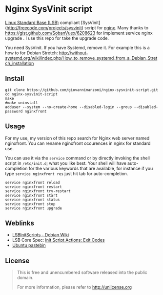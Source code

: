 # Nginx SysVinit script
[Linux Standard Base (LSB)](http://www.linuxfoundation.org/collaborate/workgroups/lsb) compliant [SysVinit]
(http://freecode.com/projects/sysvinit) script for [nginx](http://nginx.org/).
Many thanks to https://gist.github.com/SobanVuex/6208623 for implement service nginx upgrade . I use this repo for take the upgrade code.

You need SysVinit. If you have Systemd, remove it. For example this is a how to for Debian Stretch: http://without-systemd.org/wiki/index.php/How_to_remove_systemd_from_a_Debian_Stretch_installation


## Install
```shell
git clone https://github.com/giovannimanzoni/nginx-sysvinit-script.git
cd nginx-sysvinit-script
make
#make uninstall
adduser --system --no-create-home --disabled-login --group --disabled-password nginxfront
```

## Usage
For my use, my version of this repo search for Nginx web server named nginxfront. You can rename nginxfront occurences in nginx for standard use.

You can use it via the `service` command or by directly invoking the shell script in `/etc/init.d`; what you like best.
Your shell will have auto-completion for the various keywords that are available, for instance if you type `service
nginxfront res` just hit tab for auto-completion.

```shell
service nginxfront reload
service nginxfront restart
service nginxfront try-restart
service nginxfront start
service nginxfront status
service nginxfront stop
service nginxfront upgrade
```

## Weblinks
* [LSBInitScripts - Debian Wiki](https://wiki.debian.org/LSBInitScripts)
* LSB Core Spec: [Init Script Actions: Exit Codes](http://refspecs.linuxfoundation.org/LSB_3.1.0/LSB-Core-generic/LSB-Core-generic/iniscrptact.html)
* [Ubuntu pastebin](http://paste.ubuntu.com/6918156/)

## License
> This is free and unencumbered software released into the public domain.
>
> For more information, please refer to <http://unlicense.org>

